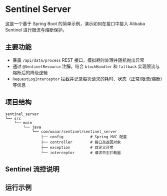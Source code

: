 # Sentinel Server

这是一个基于 Spring Boot 的简单示例，演示如何在接口中接入 Alibaba Sentinel 进行限流与熔断保护。

## 主要功能

- 暴露 `/api/data/process` REST 接口，模拟耗时处理并随机抛出异常
- 通过 `@SentinelResource` 注解，结合 `blockHandler` 和 `fallback` 实现限流与熔断后的降级逻辑
- `RequestLogInterceptor` 拦截并记录每次请求的耗时、状态（正常/限流/熔断）等信息

## 项目结构

```
sentinel_server
└── src
    └── main
        └── java
            └── com/waaar/sentinel/sentinel_server
                ├── config            # Spring MVC 配置
                ├── controller        # 接口及返回对象
                ├── exception         # 自定义异常
                └── interceptor       # 请求日志拦截器
```

## Sentinel 流控说明


## 运行示例



